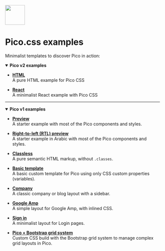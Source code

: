 <a href="https://picocss.com/">
  <img src="https://picocss.com/img/logo.svg" width="64" height="64">
</a>

# Pico.css examples

Minimalist templates to discover Pico in action:

<details open>
  <summary><strong>Pico v2 examples</strong></summary>

- **[HTML](https://codesandbox.io/s/github/picocss/examples/tree/master/v2-html)**  
  A pure HTML example for Pico CSS

- **[React](https://codesandbox.io/s/github/picocss/examples/tree/master/v2-react)**  
 A minimalist React example with Pico CSS
</details>

---

<details open>
  <summary><strong>Pico v1 examples</strong></summary>

- **[Preview](https://codesandbox.io/s/github/picocss/examples/tree/master/v1-preview)**  
  A starter example with most of the Pico components and styles.

- **[Right-to-left (RTL) preview](https://codesandbox.io/s/github/picocss/examples/tree/master/v1-preview-rtl)**  
  A starter example in Arabic with most of the Pico components and styles.

- **[Classless](https://codesandbox.io/s/github/picocss/examples/tree/master/v1-classless)**  
  A pure semantic HTML markup, without `.classes`.

- **[Basic template](https://codesandbox.io/s/github/picocss/examples/tree/master/v1-basic-template)**  
  A basic custom template for Pico using only CSS custom properties (variables).

- **[Company](https://codesandbox.io/s/github/picocss/examples/tree/master/v1-company)**  
  A classic company or blog layout with a sidebar.

- **[Google Amp](https://codesandbox.io/s/github/picocss/examples/tree/master/v1-google-amp)**  
  A simple layout for Google Amp, with inlined CSS.

- **[Sign in](https://codesandbox.io/s/github/picocss/examples/tree/master/v1-sign-in)**  
  A minimalist layout for Login pages.

- **[Pico + Bootstrap grid system](https://codesandbox.io/s/github/picocss/examples/tree/master/v1-bootstrap-grid)**  
  Custom CSS build with the Bootstrap grid system to manage complex grid layouts in Pico.

</details>

